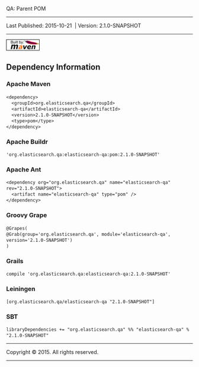 QA: Parent POM

------------------------------------------------------------------------

<span id="publishDate">Last Published: 2015-10-21</span>  | <span id="projectVersion">Version: 2.1.0-SNAPSHOT</span>

------------------------------------------------------------------------

[![Built by Maven](./images/logos/maven-feather.png)](http://maven.apache.org/ "Built by Maven")

Dependency Information
----------------------

### Apache Maven

    <dependency>
      <groupId>org.elasticsearch.qa</groupId>
      <artifactId>elasticsearch-qa</artifactId>
      <version>2.1.0-SNAPSHOT</version>
      <type>pom</type>
    </dependency>

### Apache Buildr

    'org.elasticsearch.qa:elasticsearch-qa:pom:2.1.0-SNAPSHOT'

### Apache Ant

    <dependency org="org.elasticsearch.qa" name="elasticsearch-qa" rev="2.1.0-SNAPSHOT">
      <artifact name="elasticsearch-qa" type="pom" />
    </dependency>

### Groovy Grape

    @Grapes(
    @Grab(group='org.elasticsearch.qa', module='elasticsearch-qa', version='2.1.0-SNAPSHOT')
    )

### Grails

    compile 'org.elasticsearch.qa:elasticsearch-qa:2.1.0-SNAPSHOT'

### Leiningen

    [org.elasticsearch.qa/elasticsearch-qa "2.1.0-SNAPSHOT"]

### SBT

    libraryDependencies += "org.elasticsearch.qa" %% "elasticsearch-qa" % "2.1.0-SNAPSHOT"

------------------------------------------------------------------------

Copyright © 2015. All rights reserved.

------------------------------------------------------------------------


